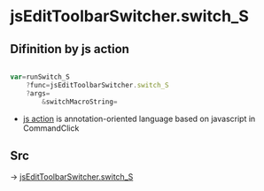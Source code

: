 # jsEditToolbarSwitcher.switch_S

## Difinition by js action

```js.js

var=runSwitch_S
	?func=jsEditToolbarSwitcher.switch_S
	?args=
		&switchMacroString=
```

- [js action]() is annotation-oriented language based on javascript in CommandClick

## Src

-> [jsEditToolbarSwitcher.switch_S](https://github.com/puutaro/CommandClick/blob/master/app/src/main/java/com/puutaro/commandclick/fragment_lib/terminal_fragment/js_interface/toolbar/JsEditToolbarSwitcher.kt#L29)


